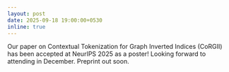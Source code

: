 ```yaml
---
layout: post
date: 2025-09-18 19:00:00+0530
inline: true
---
```


Our paper on Contextual Tokenization for Graph Inverted Indices (CoRGII) has been accepted at NeurIPS 2025 as a poster! Looking forward to attending in December. Preprint out soon.
